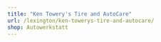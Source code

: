 ```yaml
---
title: "Ken Towery's Tire and AutoCare"
url: /lexington/ken-towerys-tire-and-autocare/
shop: Autowerkstatt
---
```

